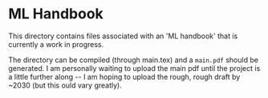# ML Handbook

This directory contains files associated with an 'ML handbook' that is currently a work in progress.

The directory can be compiled (through main.tex) and a `main.pdf` should be generated. I am personally waiting to upload the main pdf until the project is a little further along -- I am hoping to upload the rough, rough draft by ~2030 (but this ould vary greatly).
